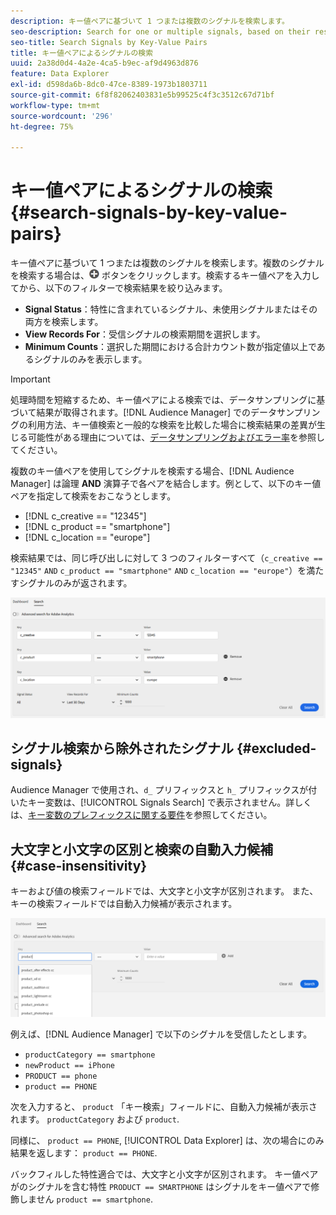 ```yaml
---
description: キー値ペアに基づいて 1 つまたは複数のシグナルを検索します。
seo-description: Search for one or multiple signals, based on their respective key-value pairs.
seo-title: Search Signals by Key-Value Pairs
title: キー値ペアによるシグナルの検索
uuid: 2a38d0d4-4a2e-4ca5-b9ec-af9d4963d876
feature: Data Explorer
exl-id: d598da6b-8dc0-47ce-8389-1973b1803711
source-git-commit: 6f8f82062403831e5b99525c4f3c3512c67d71bf
workflow-type: tm+mt
source-wordcount: '296'
ht-degree: 75%

---
```


# キー値ペアによるシグナルの検索 {#search-signals-by-key-value-pairs}

キー値ペアに基づいて 1 つまたは複数のシグナルを検索します。複数のシグナルを検索する場合は、![Add](assets/icon_add.png) ボタンをクリックします。検索するキー値ペアを入力してから、以下のフィルターで検索結果を絞り込みます。

* **Signal Status**：特性に含まれているシグナル、未使用シグナルまたはその両方を検索します。
* **View Records For**：受信シグナルの検索期間を選択します。
* **Minimum Counts**：選択した期間における合計カウント数が指定値以上であるシグナルのみを表示します。

>[!IMPORTANT]
>
>処理時間を短縮するため、キー値ペアによる検索では、データサンプリングに基づいて結果が取得されます。[!DNL Audience Manager] でのデータサンプリングの利用方法、キー値検索と一般的な検索を比較した場合に検索結果の差異が生じる可能性がある理由については、[データサンプリングおよびエラー率](/help/using/reporting/report-sampling.md)を参照してください。

複数のキー値ペアを使用してシグナルを検索する場合、[!DNL Audience Manager] は論理 **AND** 演算子で各ペアを結合します。例として、以下のキー値ペアを指定して検索をおこなうとします。

* [!DNL c_creative == "12345"]
* [!DNL c_product == "smartphone"]
* [!DNL c_location == "europe"]

検索結果では、同じ呼び出しに対して 3 つのフィルターすべて（`c_creative == "12345"` `AND` `c_product == "smartphone"` `AND` `c_location == "europe"`）を満たすシグナルのみが返されます。

![](assets/signals-search.png)

## シグナル検索から除外されたシグナル {#excluded-signals}

Audience Manager で使用され、`d_` プリフィックスと `h_` プリフィックスが付いたキー変数は、[!UICONTROL Signals Search] で表示されません。詳しくは、[キー変数のプレフィックスに関する要件](../../traits/trait-variable-prefixes.md)を参照してください。

## 大文字と小文字の区別と検索の自動入力候補 {#case-insensitivity}

キーおよび値の検索フィールドでは、大文字と小文字が区別されます。 また、キーの検索フィールドでは自動入力候補が表示されます。

![](assets/signal-search-suggestions.png)

例えば、[!DNL Audience Manager] で以下のシグナルを受信したとします。

* `productCategory == smartphone`
* `newProduct == iPhone`
* `PRODUCT == phone`
* `product == PHONE`

次を入力すると、 `product` 「キー検索」フィールドに、自動入力候補が表示されます。 `productCategory` および `product`.

同様に、 `product == PHONE`, [!UICONTROL Data Explorer] は、次の場合にのみ結果を返します： `product == PHONE`.

バックフィルした特性適合では、大文字と小文字が区別されます。 キー値ペアがのシグナルを含む特性 `PRODUCT == SMARTPHONE` はシグナルをキー値ペアで修飾しません `product == smartphone`.
